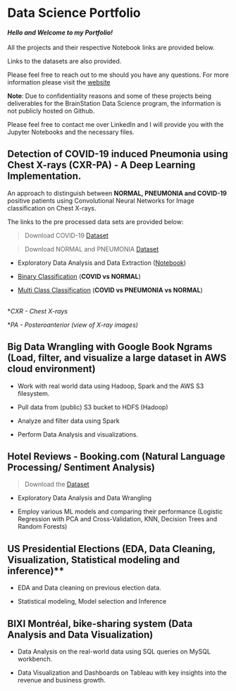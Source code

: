 # Data Science Portfolio 

***Hello and Welcome to my Portfolio!***                         
\
All the projects and their respective Notebook links are provided below.

Links to the datasets are also provided. 

Please feel free to reach out to me should you have any questions. For more information please visit the [website](https://www.saikrishnadandamudi.com)


**Note**: Due to confidentiality reasons and some of these projects being deliverables for the BrainStation Data Science program, the information is not publicly hosted on Github. 

Please feel free to contact me over LinkedIn and I will provide you with the Jupyter Notebooks and the necessary files.



## **Detection of COVID-19 induced Pneumonia using Chest X-rays (CXR-PA)**  - A Deep Learning Implementation. 

An approach to distinguish between **NORMAL, PNEUMONIA and COVID-19** positive patients using Convolutional Neural Networks for Image classification on Chest X-rays.

The links to the pre processed data sets are provided below:

> Download COVID-19 [Dataset](https://github.com/ieee8023/covid-chestxray-dataset)

> Download NORMAL and PNEUMONIA [Dataset](https://www.kaggle.com/paultimothymooney/chest-xray-pneumonia)

* Exploratory Data Analysis and Data Extraction ([Notebook](https://github.com/SaikrishnaDandamudi/BrainStation-Capstone-Project/blob/master/Notebooks/EDA_and_Data_Extraction.ipynb))

* [Binary Classification](https://github.com/SaikrishnaDandamudi/BrainStation-Capstone-Project/blob/master/Binary_Classification_Modeling.ipynb) (**COVID vs NORMAL**)

* [Multi Class Classification](https://github.com/SaikrishnaDandamudi/BrainStation-Capstone-Project/blob/master/Multi_Class_Classification.ipynb)
(**COVID vs PNEUMONIA vs NORMAL**)

\
   **CXR - Chest X-rays*

   **PA - Posteroanterior (view of X-ray images)*


## Big Data Wrangling with Google Book Ngrams    (Load, filter, and visualize a large dataset in AWS cloud environment)

* Work with real world data using Hadoop, Spark and the AWS S3 filesystem.

* Pull data from (public) S3 bucket to HDFS (Hadoop)

* Analyze and filter data using Spark

* Perform Data Analysis and visualizations. 

## Hotel Reviews - Booking.com                         (Natural Language Processing/ Sentiment Analysis)

> Download the [Dataset](https://www.kaggle.com/jiashenliu/515k-hotel-reviews-data-in-europe)

* Exploratory Data Analysis and Data Wrangling

* Employ various ML models and comparing their performance (Logistic Regression with PCA and Cross-Validation, KNN, Decision Trees and Random Forests)

## US Presidential Elections (EDA, Data Cleaning, Visualization, Statistical modeling and inference)**

* EDA and Data cleaning on previous election data.

* Statistical modeling, Model selection and Inference


## BIXI Montréal, bike-sharing system (Data Analysis and Data Visualization)

* Data Analysis on the real-world data using SQL queries on MySQL workbench. 

* Data Visualization and Dashboards on Tableau with key insights into the revenue and business growth.